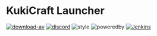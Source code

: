 # KukiCraft Launcher

[![download-av]](https://web.sascha-t.de/jenkins/job/KukiTeam/job/ts-kukilauncher/job/master/lastSuccessfulBuild/)
[![discord]](https://discord.gg/7GqtS9Z)
![style]
![poweredby]
[![Jenkins](https://img.shields.io/jenkins/s/https/jenkins.qa.ubuntu.com/view/Precise/view/All%20Precise/job/precise-desktop-amd64_default.svg)](https://web.sascha-t.de/jenkins/job/KukiTeam/job/ts-kukilauncher/)

[discord]: https://img.shields.io/badge/chat-Discord-blue.svg
[style]: https://img.shields.io/badge/CodeStyle-Random%3F-blue.svg
[download-av]: https://img.shields.io/badge/Release-Available-brightgreen.svg

[poweredby]: https://img.shields.io/badge/Powered%20by-Electron-lightgrey.svg
